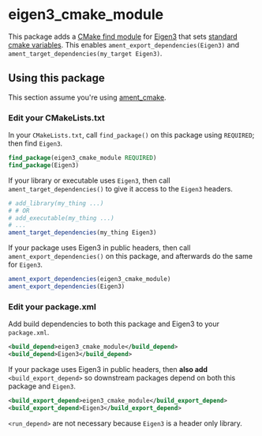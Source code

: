 # eigen3_cmake_module

This package adds a [CMake find module](https://cmake.org/cmake/help/v3.14/manual/cmake-developer.7.html#find-modulesjj) for [Eigen3](https://eigen.tuxfamily.org/dox/) that sets [standard cmake variables](https://cmake.org/cmake/help/v3.5/manual/cmake-developer.7.html#standard-variable-names).
This enables `ament_export_dependencies(Eigen3)` and `ament_target_dependencies(my_target Eigen3)`.

## Using this package

This section assume you're using [ament_cmake](https://github.com/ament/ament_cmake).

### Edit your CMakeLists.txt
In your `CMakeLists.txt`, call `find_package()` on this package using `REQUIRED`; then find `Eigen3`.

```CMake
find_package(eigen3_cmake_module REQUIRED)
find_package(Eigen3)
```

If your library or executable uses `Eigen3`, then call `ament_target_dependencies()` to give it access to the `Eigen3` headers.

```CMake
# add_library(my_thing ...)
# # OR
# add_executable(my_thing ...)
# ...
ament_target_dependencies(my_thing Eigen3)
```

If your package uses Eigen3 in public headers, then call `ament_export_dependencies()` on this package, and afterwards do the same for `Eigen3`.

```CMake
ament_export_dependencies(eigen3_cmake_module)
ament_export_dependencies(Eigen3)
```

### Edit your package.xml

Add build dependencies to both this package and Eigen3 to your `package.xml`.

```xml
<build_depend>eigen3_cmake_module</build_depend>
<build_depend>Eigen3</build_depend>
```

If your package uses Eigen3 in public headers, then **also add** `<build_export_depend>` so downstream packages depend on both this package and `Eigen3`.

```xml
<build_export_depend>eigen3_cmake_module</build_export_depend>
<build_export_depend>Eigen3</build_export_depend>
```

`<run_depend>` are not necessary because `Eigen3` is a header only library.
